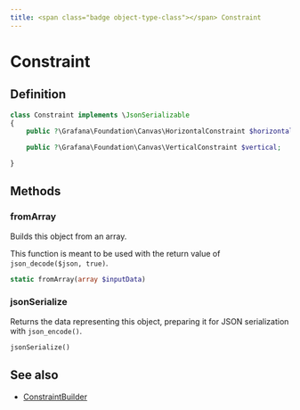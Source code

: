 ```yaml
---
title: <span class="badge object-type-class"></span> Constraint
---
```

# <span class="badge object-type-class"></span> Constraint

## Definition

```php
class Constraint implements \JsonSerializable
{
    public ?\Grafana\Foundation\Canvas\HorizontalConstraint $horizontal;

    public ?\Grafana\Foundation\Canvas\VerticalConstraint $vertical;

}
```
## Methods

### <span class="badge object-method"></span> fromArray

Builds this object from an array.

This function is meant to be used with the return value of `json_decode($json, true)`.

```php
static fromArray(array $inputData)
```

### <span class="badge object-method"></span> jsonSerialize

Returns the data representing this object, preparing it for JSON serialization with `json_encode()`.

```php
jsonSerialize()
```

## See also

 * <span class="badge builder"></span> [ConstraintBuilder](./builder-ConstraintBuilder.md)
